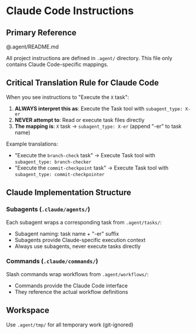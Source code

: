 # Claude Code Instructions

## Primary Reference

@.agent/README.md

All project instructions are defined in `.agent/` directory. This file only contains Claude Code-specific mappings.

## Critical Translation Rule for Claude Code

When you see instructions to "Execute the `X` task":

1. **ALWAYS interpret this as**: Execute the Task tool with `subagent_type: X-er`
2. **NEVER attempt to**: Read or execute task files directly
3. **The mapping is**: `X` task → `subagent_type: X-er` (append "-er" to task name)

Example translations:

- "Execute the `branch-check` task" → Execute Task tool with `subagent_type: branch-checker`
- "Execute the `commit-checkpoint` task" → Execute Task tool with `subagent_type: commit-checkpointer`

## Claude Implementation Structure

### Subagents (`.claude/agents/`)

Each subagent wraps a corresponding task from `.agent/tasks/`:

- Subagent naming: task name + "-er" suffix
- Subagents provide Claude-specific execution context
- Always use subagents, never execute tasks directly

### Commands (`.claude/commands/`)

Slash commands wrap workflows from `.agent/workflows/`:

- Commands provide the Claude Code interface
- They reference the actual workflow definitions

## Workspace

Use `.agent/tmp/` for all temporary work (git-ignored)
